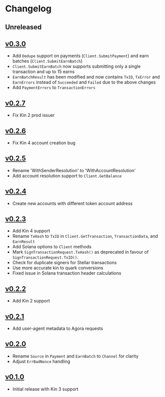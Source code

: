 # Changelog

## Unreleased

## [v0.3.0](https://github.com/kinecosystem/agora/releases/tag/v0.3.0)
- Add `Dedupe` support on payments (`Client.SubmitPayment`) and earn batches (`Client.SubmitEarnBatch`)
- `Client.SubmitEarnBatch` now supports submitting only a single transaction and up to 15 earns
- `EarnBatchResult` has been modified and now contains `TxID`, `TxError` and `EarnErrors` instead of `Succeeded` and `Failed` due to the above changes
- Add `PaymentErrors` to `TransactionErrors`

## [v0.2.7](https://github.com/kinecosystem/agora/releases/tag/v0.2.7)
- Fix Kin 2 prod issuer

## [v0.2.6](https://github.com/kinecosystem/agora/releases/tag/v0.2.6)
- Fix Kin 4 account creation bug

## [v0.2.5](https://github.com/kinecosystem/agora/releases/tag/v0.2.5)
- Rename 'WithSenderResolution' to 'WithAccountResolution'
- Add account resolution support to `Client.GetBalance`

## [v0.2.4](https://github.com/kinecosystem/agora/releases/tag/v0.2.4)
- Create new accounts with different token account address

## [v0.2.3](https://github.com/kinecosystem/agora/releases/tag/v0.2.3)
- Add Kin 4 support
- Rename `TxHash` to `TxID` in `Client.GetTransaction`, `TransactionData`, and `EarnResult`
- Add Solana options to `Client` methods
- Mark `SignTransactionRequest.TxHash()` as deprecated in favour of `SignTransactionRequest.TxID()`.
- Check for duplicate signers for Stellar transactions
- Use more accurate kin to quark conversions
- Fixed issue in Solana transaction header calculations

## [v0.2.2](https://github.com/kinecosystem/agora/releases/tag/v0.2.2)
- Add Kin 2 support

## [v0.2.1](https://github.com/kinecosystem/agora/releases/tag/v0.2.1)
- Add user-agent metadata to Agora requests

## [v0.2.0](https://github.com/kinecosystem/agora/releases/tag/v0.2.0)
- Rename `Source` in `Payment` and `EarnBatch` to `Channel` for clarity
- Adjust `ErrBadNonce` handling

## [v0.1.0](https://github.com/kinecosystem/agora/releases/tag/v0.1.0)
- Initial release with Kin 3 support
